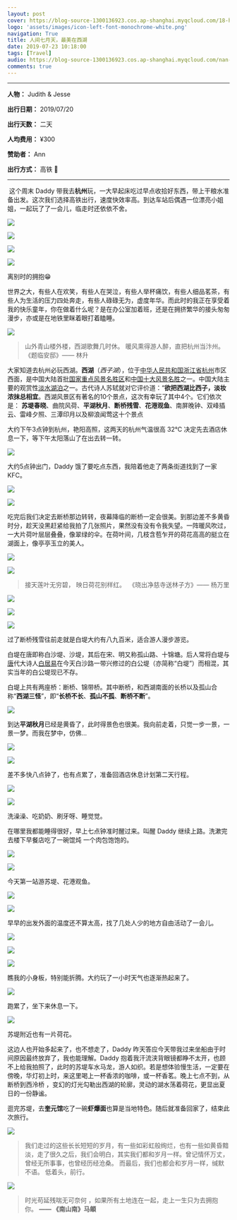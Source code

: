 ```yaml
---
layout: post
cover: https://blog-source-1300136923.cos.ap-shanghai.myqcloud.com/18-hang-zhou-xi-hu/19-cover-xi-hu.jpg
logo: 'assets/images/icon-left-font-monochrome-white.png'
navigation: True
title: 人间七月天，最美在西湖
date: 2019-07-23 10:18:00
tags: [Travel]
audio: https://blog-source-1300136923.cos.ap-shanghai.myqcloud.com/nan-shan-nan.mp3
comments: true
---
```


-------

**人物：** Judith & Jesse

**出行日期：** 2019/07/20

**出行天数：** 二天

**人均费用：** ¥300

**赞助者：** Ann

**出行方式：** 高铁 🚄

--------

​		这个周末 Daddy 带我去**杭州**玩，一大早起床吃过早点收拾好东西，带上干粮水准备出发。这次我们选择高铁出行，速度快效率高。到达车站后偶遇一位漂亮小姐姐，一起玩了了一会儿，临走时还依依不舍。

![](https://blog-source-1300136923.cos.ap-shanghai.myqcloud.com/18-hang-zhou-xi-hu/IMG_9533.jpg)

![](https://blog-source-1300136923.cos.ap-shanghai.myqcloud.com/18-hang-zhou-xi-hu/IMG_9532.jpg)

![](https://blog-source-1300136923.cos.ap-shanghai.myqcloud.com/18-hang-zhou-xi-hu/IMG_9123.JPG)

![](https://blog-source-1300136923.cos.ap-shanghai.myqcloud.com/18-hang-zhou-xi-hu/IMG_9130.JPG)

离别时的拥抱😁

​		世界之大，有些人在欢笑，有些人在哭泣，有些人举杯痛饮，有些人细品茗茶，有些人为生活的压力四处奔走，有些人碌碌无为，虚度年华。而此时的我正在享受着我的快乐童年，你在做着什么呢？是在办公室加着班，还是在拥挤繁华的接头匆匆漫步，亦或是在地铁里眯着眼打着瞌睡。

![](https://blog-source-1300136923.cos.ap-shanghai.myqcloud.com/18-hang-zhou-xi-hu/aste_2019-07-23_16-46-16.png)
>山外青山楼外楼，西湖歌舞几时休。 暖风熏得游人醉，直把杭州当汴州。
>										                  《题临安邸》—— 林升 

大家知道去杭州必玩西湖。**西湖**（*西子湖*），位于[中华人民共和国](https://zh.wikipedia.org/wiki/中华人民共和国)[浙江省](https://zh.wikipedia.org/wiki/浙江省)[杭州](https://zh.wikipedia.org/wiki/杭州市)市区西面，是中国大陆首批[国家重点风景名胜区](https://zh.wikipedia.org/wiki/国家重点风景名胜区)和[中国十大风景名胜](https://zh.wikipedia.org/wiki/中国十大风景名胜)之一。中国大陆主要的观赏性[淡水湖泊](https://zh.wikipedia.org/wiki/淡水湖)之一。古代诗人苏轼就对它评价道：“**欲把西湖比西子，淡妆浓抹总相宜**。西湖风景区有著名的10个景点，这次有幸玩了其中4个。它们依次是：
**苏堤春晓**、曲院风荷、**平湖秋月**、**断桥残雪**、**花港观鱼**、南屏晚钟、双峰插云、雷峰夕照、三潭印月以及柳浪闻莺这十个景点

大约下午3点钟到杭州，艳阳高照，这两天的杭州气温很高 32℃ 决定先去酒店休息一下，等下午太阳落山了在出去转一转。

![](https://blog-source-1300136923.cos.ap-shanghai.myqcloud.com/18-hang-zhou-xi-hu/IMG_9535.jpg)

大约5点钟出门，Daddy 饿了要吃点东西，我陪着他走了两条街道找到了一家 KFC。

![](https://blog-source-1300136923.cos.ap-shanghai.myqcloud.com/18-hang-zhou-xi-hu/IMG_9536.jpg)



![](https://blog-source-1300136923.cos.ap-shanghai.myqcloud.com/18-hang-zhou-xi-hu/IMG_9538.jpg)

吃完后我们决定去断桥那边转转，夜幕降临的断桥一定会很美。到那边差不多黄昏时分，趁天没黑赶紧给我拍了几张照片，果然没有没有令我失望。一阵暖风吹过，一大片荷叶层层叠叠，像翠绿的伞。在荷叶间，几枝含苞乍开的荷花高高的挺立在湖面上，像亭亭玉立的美人。

![](https://blog-source-1300136923.cos.ap-shanghai.myqcloud.com/18-hang-zhou-xi-hu/paste_2019-07-23_16-54-43.png)

![](https://blog-source-1300136923.cos.ap-shanghai.myqcloud.com/18-hang-zhou-xi-hu/paste_2019-07-23_16-55-11.png)

> 接天莲叶无穷碧， 映日荷花别样红。
> ​														《晓出净慈寺送林子方》—— 杨万里

![](https://blog-source-1300136923.cos.ap-shanghai.myqcloud.com/18-hang-zhou-xi-hu/IMG_9517.jpg)

![](https://blog-source-1300136923.cos.ap-shanghai.myqcloud.com/18-hang-zhou-xi-hu/IMG_9531.jpg)

![](https://blog-source-1300136923.cos.ap-shanghai.myqcloud.com/18-hang-zhou-xi-hu/IMG_9527.jpg)

过了断桥残雪往前走就是白堤大约有八九百米，适合游人漫步游览。

白堤在唐即称白沙堤、沙堤，其后在宋、明又称孤山路、十锦塘。后人常将白堤与[唐](https://zh.wikipedia.org/wiki/唐)代大诗人[白居易](https://zh.wikipedia.org/wiki/白居易)在今天白沙路一带兴修过的白公堤（亦简称“白堤”）而相混，其实当年的白公堤现已不存。

白堤上共有两座桥：断桥、锦带桥。其中断桥，和西湖南面的长桥以及孤山合称“**西湖三怪**”，即“**长桥不长**、**孤山不孤**、**断桥不断**”。

![](https://blog-source-1300136923.cos.ap-shanghai.myqcloud.com/18-hang-zhou-xi-hu/IMG_9508.jpg)

到达**平湖秋月**已经是黄昏了，此时得景色也很美。我向前走着，只觉一步一景，一景一梦。而我在梦中，仿佛…

![](https://blog-source-1300136923.cos.ap-shanghai.myqcloud.com/18-hang-zhou-xi-hu/IMG_9510_tiny.jpg)

![](https://blog-source-1300136923.cos.ap-shanghai.myqcloud.com/18-hang-zhou-xi-hu/aste_2019-07-23_15-08-06.png)

差不多快八点钟了，也有点累了，准备回酒店休息计划第二天行程。

![](https://blog-source-1300136923.cos.ap-shanghai.myqcloud.com/18-hang-zhou-xi-hu/IMG_9501.jpg)

![](https://blog-source-1300136923.cos.ap-shanghai.myqcloud.com/18-hang-zhou-xi-hu/IMG_6713_polarr.JPG)

洗澡澡、吃奶奶、刷牙呀、睡觉觉。

在哪里我都能睡得很好，早上七点钟准时醒过来。叫醒 Daddy 继续上路。洗漱完去楼下早餐店吃了一碗馄炖 一个肉包饱饱的。

![](https://blog-source-1300136923.cos.ap-shanghai.myqcloud.com/18-hang-zhou-xi-hu/IMG_9250.JPG)

![](https://blog-source-1300136923.cos.ap-shanghai.myqcloud.com/18-hang-zhou-xi-hu/IMG_9496.jpg)

今天第一站游苏堤、花港观鱼。

![](https://blog-source-1300136923.cos.ap-shanghai.myqcloud.com/18-hang-zhou-xi-hu/IMG_9447.jpg)

![](https://blog-source-1300136923.cos.ap-shanghai.myqcloud.com/18-hang-zhou-xi-hu/paste_2019-07-24_18-17-31.png)

早早的出发外面的温度还不算太高，找了几处人少的地方自由活动了一会儿。

![](https://blog-source-1300136923.cos.ap-shanghai.myqcloud.com/18-hang-zhou-xi-hu/paste_2019-07-24_18-16-05.png)



![](https://blog-source-1300136923.cos.ap-shanghai.myqcloud.com/18-hang-zhou-xi-hu/IMG_9486.jpg)

![](https://blog-source-1300136923.cos.ap-shanghai.myqcloud.com/18-hang-zhou-xi-hu/IMG_9481.jpg)

瞧我的小身板，特别能折腾。大约玩了一小时天气也逐渐热起来了。

![](https://blog-source-1300136923.cos.ap-shanghai.myqcloud.com/18-hang-zhou-xi-hu/IMG_9475.jpg)

跑累了，坐下来休息一下。

![](https://blog-source-1300136923.cos.ap-shanghai.myqcloud.com/18-hang-zhou-xi-hu/IMG_9443.jpg)

苏堤附近也有一片荷花。

这边人也开始多起来了，也不想走了，Daddy 昨天答应今天带我过来坐船由于时间原因最终放弃了，我也能理解。Daddy 抱着我汗流浃背眼镜都睁不太开，也顾不上给我拍照了，此时的苏堤车水马龙，游人如织。若是想体验慢生活，一定要在傍晚，华灯初上时，来这里喝上一杯香浓的咖啡，或一杯香茗。晚上七点不到，从断桥到西泠桥  ，变幻的灯光勾勒出西湖的轮廓，灵动的湖水荡着荷花，更显出夏日的一份静谧。

逛完苏堤，去**奎元馆**吃了一碗**虾爆面**也算是当地特色。随后就准备回家了，结束此次旅行。

![](https://blog-source-1300136923.cos.ap-shanghai.myqcloud.com/18-hang-zhou-xi-hu/IMG_9225.JPG)

> 我们走过的这些长长短短的岁月，有一些如彩虹般绚烂，也有一些如黄昏黯淡，走了很久之后，我们会明白，其实我们都和岁月一样。曾记情怀万丈，曾经无所事事，也曾经历经沧桑。
> 而最后，我们也都会和岁月一样，缄默不语。
> 低着头，前行。

![](https://blog-source-1300136923.cos.ap-shanghai.myqcloud.com/18-hang-zhou-xi-hu/IMG_9419.jpg)

> 时光苟延残喘无可奈何 ，如果所有土地连在一起，走上一生只为去拥抱你。
> 											**—— 《南山南》马頔**